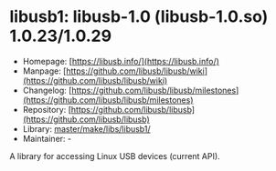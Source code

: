 # libusb1: libusb-1.0 (libusb-1.0.so) 1.0.23/1.0.29
  - Homepage: [https://libusb.info/](https://libusb.info/)
  - Manpage: [https://github.com/libusb/libusb/wiki](https://github.com/libusb/libusb/wiki)
  - Changelog: [https://github.com/libusb/libusb/milestones](https://github.com/libusb/libusb/milestones)
  - Repository: [https://github.com/libusb/libusb](https://github.com/libusb/libusb)
  - Library: [master/make/libs/libusb1/](https://github.com/Freetz-NG/freetz-ng/tree/master/make/libs/libusb1/)
  - Maintainer: -

A library for accessing Linux USB devices (current API).
